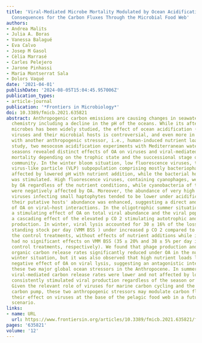 ```yaml
---
title: 'Viral-Mediated Microbe Mortality Modulated by Ocean Acidification and Eutrophication:
  Consequences for the Carbon Fluxes Through the Microbial Food Web'
authors:
- Andrea Malits
- Julia A. Boras
- Vanessa Balagué
- Eva Calvo
- Josep M Gasol
- Cèlia Marrasé
- Carles Pelejero
- Jarone Pinhassi
- Maria Montserrat Sala
- Dolors Vaqué
date: '2021-04-01'
publishDate: '2024-08-05T15:04:45.957006Z'
publication_types:
- article-journal
publication: '*Frontiers in Microbiology*'
doi: 10.3389/fmicb.2021.635821
abstract: Anthropogenic carbon emissions are causing changes in seawater carbonate
  chemistry including a decline in the pH of the oceans. While its aftermath for calcifying
  microbes has been widely studied, the effect of ocean acidification (OA) on marine
  viruses and their microbial hosts is controversial, and even more in combination
  with another anthropogenic stressor, i.e., human-induced nutrient loads. In this
  study, two mesocosm acidification experiments with Mediterranean waters from different
  seasons revealed distinct effects of OA on viruses and viral-mediated prokaryotic
  mortality depending on the trophic state and the successional stage of the plankton
  community. In the winter bloom situation, low fluorescence viruses, the most abundant
  virus-like particle (VLP) subpopulation comprising mostly bacteriophages, were negatively
  affected by lowered pH with nutrient addition, while the bacterial host abundance
  was stimulated. High fluorescence viruses, containing cyanophages, were stimulated
  by OA regardless of the nutrient conditions, while cyanobacteria of the genus Synechococcus
  were negatively affected by OA. Moreover, the abundance of very high fluorescence
  viruses infecting small haptophytes tended to be lower under acidification while
  their putative hosts' abundance was enhanced, suggesting a direct and negative effect
  of OA on viral–host interactions. In the oligotrophic summer situation, we found
  a stimulating effect of OA on total viral abundance and the viral populations, suggesting
  a cascading effect of the elevated p CO 2 stimulating autotrophic and heterotrophic
  production. In winter, viral lysis accounted for 30 ± 16% of the loss of bacterial
  standing stock per day (VMM BSS ) under increased p CO 2 compared to 53 ± 35% in
  the control treatments, without effects of nutrient additions while in summer, OA
  had no significant effects on VMM BSS (35 ± 20% and 38 ± 5% per day in the OA and
  control treatments, respectively). We found that phage production and resulting
  organic carbon release rates significantly reduced under OA in the nutrient replete
  winter situation, but it was also observed that high nutrient loads lowered the
  negative effect of OA on viral lysis, suggesting an antagonistic interplay between
  these two major global ocean stressors in the Anthropocene. In summer, however,
  viral-mediated carbon release rates were lower and not affected by lowered pH. Eutrophication
  consistently stimulated viral production regardless of the season or initial conditions.
  Given the relevant role of viruses for marine carbon cycling and the biological
  carbon pump, these two anthropogenic stressors may modulate carbon fluxes through
  their effect on viruses at the base of the pelagic food web in a future global change
  scenario.
links:
- name: URL
  url: https://www.frontiersin.org/articles/10.3389/fmicb.2021.635821/full
pages: '635821'
volume: '12'
---
```

